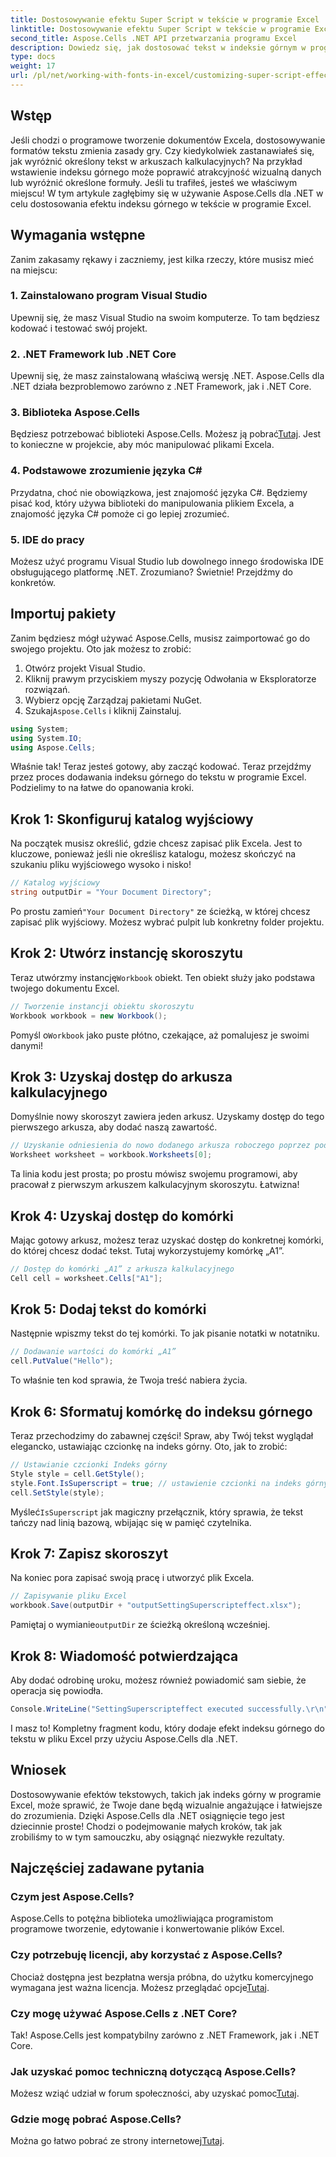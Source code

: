 ```yaml
---
title: Dostosowywanie efektu Super Script w tekście w programie Excel
linktitle: Dostosowywanie efektu Super Script w tekście w programie Excel
second_title: Aspose.Cells .NET API przetwarzania programu Excel
description: Dowiedz się, jak dostosować tekst w indeksie górnym w programie Excel za pomocą Aspose.Cells dla platformy .NET. Ulepsz swoje arkusze kalkulacyjne, wykonując proste kroki.
type: docs
weight: 17
url: /pl/net/working-with-fonts-in-excel/customizing-super-script-effect/
---
```

## Wstęp
Jeśli chodzi o programowe tworzenie dokumentów Excela, dostosowywanie formatów tekstu zmienia zasady gry. Czy kiedykolwiek zastanawiałeś się, jak wyróżnić określony tekst w arkuszach kalkulacyjnych? Na przykład wstawienie indeksu górnego może poprawić atrakcyjność wizualną danych lub wyróżnić określone formuły. Jeśli tu trafiłeś, jesteś we właściwym miejscu! W tym artykule zagłębimy się w używanie Aspose.Cells dla .NET w celu dostosowania efektu indeksu górnego w tekście w programie Excel. 
## Wymagania wstępne
Zanim zakasamy rękawy i zaczniemy, jest kilka rzeczy, które musisz mieć na miejscu:
### 1. Zainstalowano program Visual Studio
Upewnij się, że masz Visual Studio na swoim komputerze. To tam będziesz kodować i testować swój projekt. 
### 2. .NET Framework lub .NET Core
Upewnij się, że masz zainstalowaną właściwą wersję .NET. Aspose.Cells dla .NET działa bezproblemowo zarówno z .NET Framework, jak i .NET Core.
### 3. Biblioteka Aspose.Cells
 Będziesz potrzebować biblioteki Aspose.Cells. Możesz ją pobrać[Tutaj](https://releases.aspose.com/cells/net/). Jest to konieczne w projekcie, aby móc manipulować plikami Excela.
### 4. Podstawowe zrozumienie języka C#
Przydatna, choć nie obowiązkowa, jest znajomość języka C#. Będziemy pisać kod, który używa biblioteki do manipulowania plikiem Excela, a znajomość języka C# pomoże ci go lepiej zrozumieć.
### 5. IDE do pracy
Możesz użyć programu Visual Studio lub dowolnego innego środowiska IDE obsługującego platformę .NET. 
Zrozumiano? Świetnie! Przejdźmy do konkretów.
## Importuj pakiety
Zanim będziesz mógł używać Aspose.Cells, musisz zaimportować go do swojego projektu. Oto jak możesz to zrobić:
1. Otwórz projekt Visual Studio.
2. Kliknij prawym przyciskiem myszy pozycję Odwołania w Eksploratorze rozwiązań.
3. Wybierz opcję Zarządzaj pakietami NuGet.
4.  Szukaj`Aspose.Cells` i kliknij Zainstaluj. 
```csharp
using System;
using System.IO;
using Aspose.Cells;
```
Właśnie tak! Teraz jesteś gotowy, aby zacząć kodować.
Teraz przejdźmy przez proces dodawania indeksu górnego do tekstu w programie Excel. Podzielimy to na łatwe do opanowania kroki.
## Krok 1: Skonfiguruj katalog wyjściowy
Na początek musisz określić, gdzie chcesz zapisać plik Excela. Jest to kluczowe, ponieważ jeśli nie określisz katalogu, możesz skończyć na szukaniu pliku wyjściowego wysoko i nisko!
```csharp
// Katalog wyjściowy
string outputDir = "Your Document Directory";
```
 Po prostu zamień`"Your Document Directory"` ze ścieżką, w której chcesz zapisać plik wyjściowy. Możesz wybrać pulpit lub konkretny folder projektu.
## Krok 2: Utwórz instancję skoroszytu
 Teraz utwórzmy instancję`Workbook` obiekt. Ten obiekt służy jako podstawa twojego dokumentu Excel.
```csharp
// Tworzenie instancji obiektu skoroszytu
Workbook workbook = new Workbook();
```
 Pomyśl o`Workbook` jako puste płótno, czekające, aż pomalujesz je swoimi danymi!
## Krok 3: Uzyskaj dostęp do arkusza kalkulacyjnego
Domyślnie nowy skoroszyt zawiera jeden arkusz. Uzyskamy dostęp do tego pierwszego arkusza, aby dodać naszą zawartość.
```csharp
// Uzyskanie odniesienia do nowo dodanego arkusza roboczego poprzez podanie indeksu arkusza
Worksheet worksheet = workbook.Worksheets[0];
```
Ta linia kodu jest prosta; po prostu mówisz swojemu programowi, aby pracował z pierwszym arkuszem kalkulacyjnym skoroszytu. Łatwizna!
## Krok 4: Uzyskaj dostęp do komórki
Mając gotowy arkusz, możesz teraz uzyskać dostęp do konkretnej komórki, do której chcesz dodać tekst. Tutaj wykorzystujemy komórkę „A1”.
```csharp
// Dostęp do komórki „A1” z arkusza kalkulacyjnego
Cell cell = worksheet.Cells["A1"];
```
## Krok 5: Dodaj tekst do komórki
Następnie wpiszmy tekst do tej komórki. To jak pisanie notatki w notatniku.
```csharp
// Dodawanie wartości do komórki „A1”
cell.PutValue("Hello");
```
To właśnie ten kod sprawia, że Twoja treść nabiera życia. 
## Krok 6: Sformatuj komórkę do indeksu górnego
Teraz przechodzimy do zabawnej części! Spraw, aby Twój tekst wyglądał elegancko, ustawiając czcionkę na indeks górny. Oto, jak to zrobić:
```csharp
// Ustawianie czcionki Indeks górny
Style style = cell.GetStyle();
style.Font.IsSuperscript = true; // ustawienie czcionki na indeks górny
cell.SetStyle(style);
```
 Myśleć`IsSuperscript` jak magiczny przełącznik, który sprawia, że tekst tańczy nad linią bazową, wbijając się w pamięć czytelnika.
## Krok 7: Zapisz skoroszyt
Na koniec pora zapisać swoją pracę i utworzyć plik Excela. 
```csharp
// Zapisywanie pliku Excel
workbook.Save(outputDir + "outputSettingSuperscripteffect.xlsx");
```
 Pamiętaj o wymianie`outputDir` ze ścieżką określoną wcześniej. 
## Krok 8: Wiadomość potwierdzająca
Aby dodać odrobinę uroku, możesz również powiadomić sam siebie, że operacja się powiodła.
```csharp
Console.WriteLine("SettingSuperscripteffect executed successfully.\r\n");
```
I masz to! Kompletny fragment kodu, który dodaje efekt indeksu górnego do tekstu w pliku Excel przy użyciu Aspose.Cells dla .NET.
## Wniosek
Dostosowywanie efektów tekstowych, takich jak indeks górny w programie Excel, może sprawić, że Twoje dane będą wizualnie angażujące i łatwiejsze do zrozumienia. Dzięki Aspose.Cells dla .NET osiągnięcie tego jest dziecinnie proste! Chodzi o podejmowanie małych kroków, tak jak zrobiliśmy to w tym samouczku, aby osiągnąć niezwykłe rezultaty.
## Najczęściej zadawane pytania
### Czym jest Aspose.Cells?
Aspose.Cells to potężna biblioteka umożliwiająca programistom programowe tworzenie, edytowanie i konwertowanie plików Excel.
### Czy potrzebuję licencji, aby korzystać z Aspose.Cells?
 Chociaż dostępna jest bezpłatna wersja próbna, do użytku komercyjnego wymagana jest ważna licencja. Możesz przeglądać opcje[Tutaj](https://purchase.aspose.com/buy).
### Czy mogę używać Aspose.Cells z .NET Core?
Tak! Aspose.Cells jest kompatybilny zarówno z .NET Framework, jak i .NET Core.
### Jak uzyskać pomoc techniczną dotyczącą Aspose.Cells?
 Możesz wziąć udział w forum społeczności, aby uzyskać pomoc[Tutaj](https://forum.aspose.com/c/cells/9).
### Gdzie mogę pobrać Aspose.Cells?
 Można go łatwo pobrać ze strony internetowej[Tutaj](https://releases.aspose.com/cells/net/).
